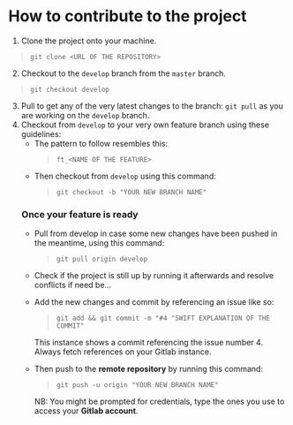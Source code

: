 # How to contribute to the project

1. Clone the project onto your machine.
> `git clone <URL OF THE REPOSITORY>`
2. Checkout to the `develop` branch from the `master` branch.
> `git checkout develop`
3. Pull to get any of the very latest changes to the branch: `git pull` as you are working on the `develop` branch.
4. Checkout from `develop` to your very own feature branch using these guidelines:
    * The pattern to follow resembles this:
        > `ft_<NAME OF THE FEATURE>`
    * Then checkout from `develop` using this command:
        > `git checkout -b "YOUR NEW BRANCH NAME"`
    ### Once your feature is ready
    * Pull from develop in case some new changes have been pushed in the meantime, using this command:
        > `git pull origin develop`
    * Check if the project is still up by running it afterwards and resolve conflicts if need be...
    * Add the new changes and commit by referencing an issue like so:
        > `git add && git commit -m "#4 "SWIFT EXPLANATION OF THE COMMIT"`
        
        This instance shows a commit referencing the issue number 4. Always fetch references on your Gitlab instance.
    * Then push to the **remote repository** by running this command:
        > `git push -u origin "YOUR NEW BRANCH NAME"`

        NB: You might be prompted for credentials, type the ones you use to access your **Gitlab account**.